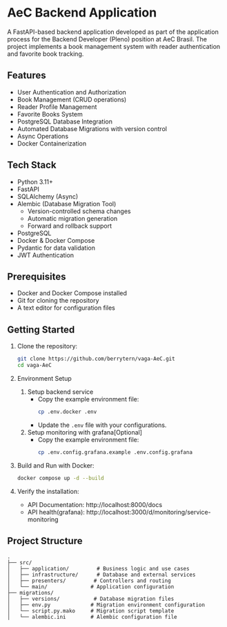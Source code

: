 # AeC Backend Application

A FastAPI-based backend application developed as part of the application process for the Backend Developer (Pleno) position at AeC Brasil. The project implements a book management system with reader authentication and favorite book tracking.

## Features

- User Authentication and Authorization
- Book Management (CRUD operations)
- Reader Profile Management
- Favorite Books System
- PostgreSQL Database Integration
- Automated Database Migrations with version control
- Async Operations
- Docker Containerization

## Tech Stack

- Python 3.11+
- FastAPI
- SQLAlchemy (Async)
- Alembic (Database Migration Tool)
  - Version-controlled schema changes
  - Automatic migration generation
  - Forward and rollback support
- PostgreSQL
- Docker & Docker Compose
- Pydantic for data validation
- JWT Authentication

## Prerequisites

- Docker and Docker Compose installed
- Git for cloning the repository
- A text editor for configuration files

## Getting Started

1. Clone the repository:
   ```bash
   git clone https://github.com/berrytern/vaga-AeC.git
   cd vaga-AeC

2. Environment Setup
    1. Setup backend service
        - Copy the example environment file:
            ```sh
            cp .env.docker .env
            ```
        - Update the `.env` file with your configurations.
    2. Setup monitoring with grafana[Optional]
        - Copy the example environment file:
            ```sh
            cp .env.config.grafana.example .env.config.grafana
            ```

3. Build and Run with Docker:
    ```sh
    docker compose up -d --build
    ```
4. Verify the installation:
   - API Documentation: http://localhost:8000/docs
   - API health(grafana): http://localhost:3000/d/monitoring/service-monitoring

## Project Structure
```
.
├── src/
│   ├── application/         # Business logic and use cases
│   ├── infrastructure/      # Database and external services
│   ├── presenters/         # Controllers and routing
│   └── main/              # Application configuration
├── migrations/
│   ├── versions/           # Database migration files
│   ├── env.py             # Migration environment configuration
│   └── script.py.mako     # Migration script template
│   └── alembic.ini        # Alembic configuration file
```